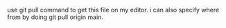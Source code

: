 use git pull command to get this file on my editor. i can also specify where from by doing git pull origin main. 
